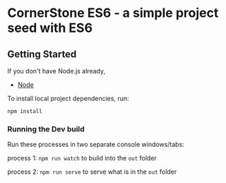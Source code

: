 # CornerStone ES6 - a simple project seed with ES6

## Getting Started

If you don't have Node.js already,

* [Node](https://nodejs.org/)

To install local project dependencies, run:

  `npm install`

### Running the Dev build
Run these processes in two separate console windows/tabs:

  process 1: `npm run watch` to build into the `out` folder

  process 2: `npm run serve` to serve what is in the `out` folder

